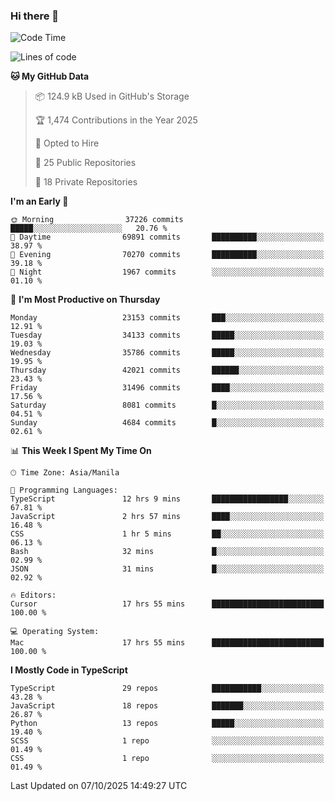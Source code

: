 ### Hi there 👋

<!--START_SECTION:waka-->
![Code Time](http://img.shields.io/badge/Code%20Time-2%2C202%20hrs%2031%20mins-blue)

![Lines of code](https://img.shields.io/badge/From%20Hello%20World%20I%27ve%20Written-68.8%20million%20lines%20of%20code-blue)

**🐱 My GitHub Data** 

> 📦 124.9 kB Used in GitHub's Storage 
 > 
> 🏆 1,474 Contributions in the Year 2025
 > 
> 💼 Opted to Hire
 > 
> 📜 25 Public Repositories 
 > 
> 🔑 18 Private Repositories 
 > 
**I'm an Early 🐤** 

```text
🌞 Morning                37226 commits       █████░░░░░░░░░░░░░░░░░░░░   20.76 % 
🌆 Daytime                69891 commits       ██████████░░░░░░░░░░░░░░░   38.97 % 
🌃 Evening                70270 commits       ██████████░░░░░░░░░░░░░░░   39.18 % 
🌙 Night                  1967 commits        ░░░░░░░░░░░░░░░░░░░░░░░░░   01.10 % 
```
📅 **I'm Most Productive on Thursday** 

```text
Monday                   23153 commits       ███░░░░░░░░░░░░░░░░░░░░░░   12.91 % 
Tuesday                  34133 commits       █████░░░░░░░░░░░░░░░░░░░░   19.03 % 
Wednesday                35786 commits       █████░░░░░░░░░░░░░░░░░░░░   19.95 % 
Thursday                 42021 commits       ██████░░░░░░░░░░░░░░░░░░░   23.43 % 
Friday                   31496 commits       ████░░░░░░░░░░░░░░░░░░░░░   17.56 % 
Saturday                 8081 commits        █░░░░░░░░░░░░░░░░░░░░░░░░   04.51 % 
Sunday                   4684 commits        █░░░░░░░░░░░░░░░░░░░░░░░░   02.61 % 
```


📊 **This Week I Spent My Time On** 

```text
🕑︎ Time Zone: Asia/Manila

💬 Programming Languages: 
TypeScript               12 hrs 9 mins       █████████████████░░░░░░░░   67.81 % 
JavaScript               2 hrs 57 mins       ████░░░░░░░░░░░░░░░░░░░░░   16.48 % 
CSS                      1 hr 5 mins         ██░░░░░░░░░░░░░░░░░░░░░░░   06.13 % 
Bash                     32 mins             █░░░░░░░░░░░░░░░░░░░░░░░░   02.99 % 
JSON                     31 mins             █░░░░░░░░░░░░░░░░░░░░░░░░   02.92 % 

🔥 Editors: 
Cursor                   17 hrs 55 mins      █████████████████████████   100.00 % 

💻 Operating System: 
Mac                      17 hrs 55 mins      █████████████████████████   100.00 % 
```

**I Mostly Code in TypeScript** 

```text
TypeScript               29 repos            ███████████░░░░░░░░░░░░░░   43.28 % 
JavaScript               18 repos            ███████░░░░░░░░░░░░░░░░░░   26.87 % 
Python                   13 repos            █████░░░░░░░░░░░░░░░░░░░░   19.40 % 
SCSS                     1 repo              ░░░░░░░░░░░░░░░░░░░░░░░░░   01.49 % 
CSS                      1 repo              ░░░░░░░░░░░░░░░░░░░░░░░░░   01.49 % 
```




 Last Updated on 07/10/2025 14:49:27 UTC
<!--END_SECTION:waka-->

